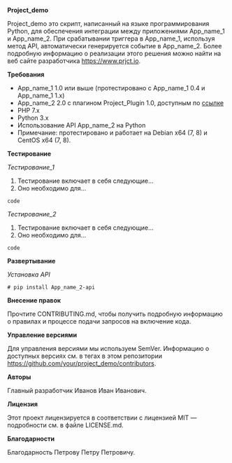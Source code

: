 **Project_demo**

Project_demo это скрипт, написанный на языке программирования Python, для обеспечения интеграции между приложениями App_name_1 и App_name_2. При срабатывании триггера в App_name_1, используя метод API, автоматически генерируется событие в App_name_2.
Более подробную информацию о реализации этого решения можно найти на веб сайте разработчика <https://www.prjct.io>.

**Требования**

* App_name_1 1.0 или выше (протестировано с App_name_1 0.4 и App_name_1 1.x)
* App_name_2 2.0 с плагином Project_Plugin 1.0, доступным по [ссылке](https://sourceforge.net/projects/project_demo/plugin/)
* PHP 7.x
* Python 3.x
* Использование API App_name_2 на Python
* Примечание: протестировано и работает на Debian x64 (7, 8) и CentOS x64 (7, 8).

**Тестирование**

*Тестирование_1*	
1. Тестирование включает в себя следующие... 
2. Оно необходимо для...

```
code
```

*Тестирование_2*	
1. Тестирование включает в себя следующие...
2. Оно необходимо для...

```
code
```

**Развертывание**

*Установка API*
```
# pip install App_name_2-api
```

**Внесение правок**

Прочтите CONTRIBUTING.md, чтобы получить подробную информацию о правилах и процессе подачи запросов на включение кода.

**Управление версиями**

Для управления версиями мы используем SemVer. Информацию о доступных версиях см. в тегах в этом репозитории <https://github.com/your/project_demo/contributors>.

**Авторы**

Главный разработчик Иванов Иван Иванович.

**Лицензия**

Этот проект лицензируется в соответствии с лицензией MIT — подробности см. в файле LICENSE.md.

**Благодарности**

Благодарность Петрову Петру Петровичу.
